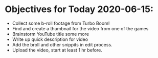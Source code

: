 # Objectives for Today 2020-06-15:

- Collect some b-roll footage from Turbo Boom!
- Find and create a thumbnail for the video from one of the games
- Brainstorm YouTube title some more
- Write up quick description for video
- Add the broll and other snippits in edit process.
- Upload the video, start at least 1 hr before.
